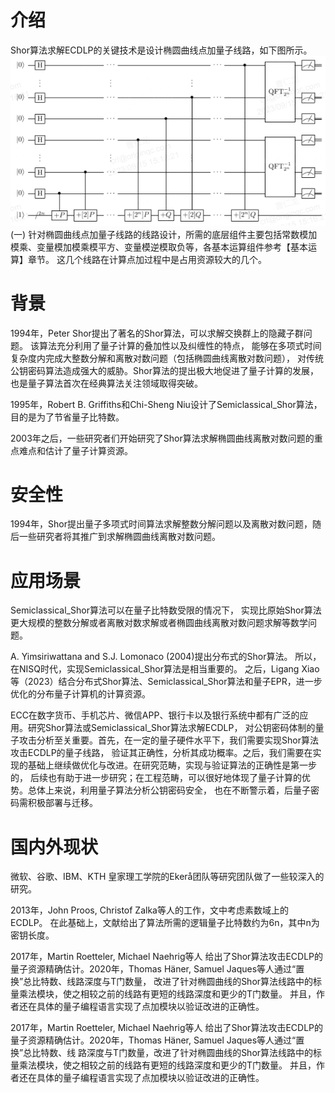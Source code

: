# 介绍
Shor算法求解ECDLP的关键技术是设计椭圆曲线点加量子线路，如下图所示。
![f1.png](f1.png)
(一) 针对椭圆曲线点加量子线路的线路设计，所需的底层组件主要包括常数模加模乘、变量模加模乘模平方、变量模逆模取负等，各基本运算组件参考【基本运算】章节。
这几个线路在计算点加过程中是占用资源较大的几个。
# 背景
1994年，Peter Shor提出了著名的Shor算法，可以求解交换群上的隐藏子群问题。
该算法充分利用了量子计算的叠加性以及纠缠性的特点，
能够在多项式时间复杂度内完成大整数分解和离散对数问题（包括椭圆曲线离散对数问题），
对传统公钥密码算法造成强大的威胁。Shor算法的提出极大地促进了量子计算的发展，
也是量子算法首次在经典算法关注领域取得突破。


1995年，Robert B. Griffiths和Chi-Sheng Niu设计了Semiclassical_Shor算法，
目的是为了节省量子比特数。


2003年之后，一些研究者们开始研究了Shor算法求解椭圆曲线离散对数问题的重点难点和估计了量子计算资源。

# 安全性
1994年，Shor提出量子多项式时间算法求解整数分解问题以及离散对数问题，随后一些研究者将其推广到求解椭圆曲线离散对数问题。
# 应用场景
Semiclassical_Shor算法可以在量子比特数受限的情况下，
实现比原始Shor算法更大规模的整数分解或者离散对数求解或者椭圆曲线离散对数问题求解等数学问题。


A. Yimsiriwattana and S.J. Lomonaco (2004)提出分布式的Shor算法。
所以，在NISQ时代，实现Semiclassical_Shor算法是相当重要的。
之后，Ligang Xiao等（2023）结合分布式Shor算法、Semiclassical_Shor算法和量子EPR，进一步优化的分布量子计算机的计算资源。


ECC在数字货币、手机芯片、微信APP、银行卡以及银行系统中都有广泛的应用。研究Shor算法或Semiclassical_Shor算法求解ECDLP，
对公钥密码体制的量子攻击分析至关重要。首先，在一定的量子硬件水平下，我们需要实现Shor算法攻击ECDLP的量子线路，
验证其正确性，分析其成功概率。之后，我们需要在实现的基础上继续做优化与改进。在研究范畴，实现与验证算法的正确性是第一步的，
后续也有助于进一步研究；在工程范畴，可以很好地体现了量子计算的优势。总体上来说，利用量子算法分析公钥密码安全，
也在不断警示着，后量子密码需积极部署与迁移。
# 国内外现状
微软、谷歌、IBM、KTH 皇家理工学院的Ekerå团队等研究团队做了一些较深入的研究。


2013年，John Proos, Christof Zalka等人的工作，文中考虑素数域上的ECDLP。
在此基础上，文献给出了算法所需的逻辑量子比特数约为6n，其中n为密钥长度。

2017年，Martin Roetteler, Michael Naehrig等人
给出了Shor算法攻击ECDLP的量子资源精确估计。2020年，Thomas Häner, Samuel Jaques等人通过“置换”总比特数、线路深度与T门数量，
改进了针对椭圆曲线的Shor算法线路中的标量乘法模块，使之相较之前的线路有更短的线路深度和更少的T门数量。
并且，作者还在具体的量子编程语言实现了点加模块以验证改进的正确性。

2017年，Martin Roetteler, Michael Naehrig等人
给出了Shor算法攻击ECDLP的量子资源精确估计。2020年，Thomas Häner, Samuel Jaques等人通过“置换”总比特数、线
路深度与T门数量，改进了针对椭圆曲线的Shor算法线路中的标量乘法模块，使之相较之前的线路有更短的线路深度和更少的T门数量。
并且，作者还在具体的量子编程语言实现了点加模块以验证改进的正确性。
